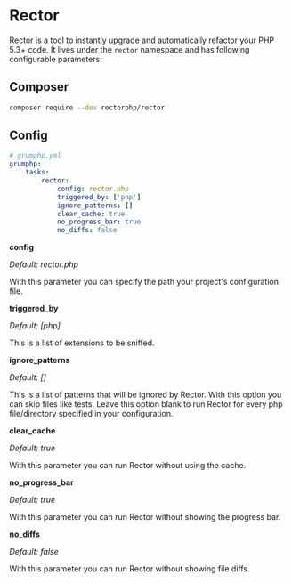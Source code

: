 # Rector

Rector is a tool to instantly upgrade and automatically refactor your PHP 5.3+ code.
It lives under the `rector` namespace and has following configurable parameters:

## Composer
```bash
composer require --dev rectorphp/rector
```

## Config
```yaml
# grumphp.yml
grumphp:
    tasks:
        rector:
            config: rector.php
            triggered_by: ['php']
            ignore_patterns: []
            clear_cache: true
            no_progress_bar: true
            no_diffs: false
```

**config**

*Default: rector.php*

With this parameter you can specify the path your project's configuration file.

**triggered_by**

*Default: [php]*

This is a list of extensions to be sniffed.


**ignore_patterns**

*Default: []*

This is a list of patterns that will be ignored by Rector. With this option you can skip files like
tests. Leave this option blank to run Rector for every php file/directory specified in your
configuration.


**clear_cache**

*Default: true*

With this parameter you can run Rector without using the cache.

**no_progress_bar**

*Default: true*

With this parameter you can run Rector without showing the progress bar.

**no_diffs**

*Default: false*

With this parameter you can run Rector without showing file diffs.


